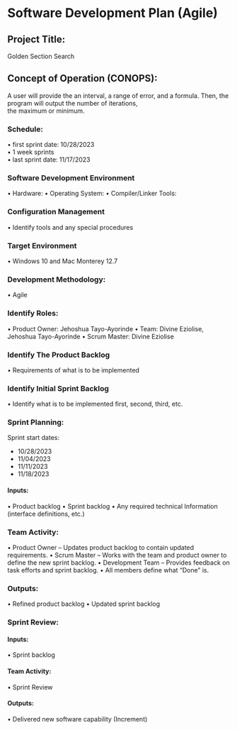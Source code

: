 # Software Development Plan (Agile)

## Project Title:  
Golden Section Search

## Concept of Operation (CONOPS):  
A user will provide the an interval, a range of error, and a formula. Then, the program will output the number of iterations,  
the maximum or minimum.

### Schedule:
•	first sprint date: 10/28/2023  
•	1 week sprints  
•	last sprint date: 11/17/2023  
### Software Development Environment
•	Hardware: 
•	Operating System:
•	Compiler/Linker Tools:
### Configuration Management 
•	Identify tools and any special procedures
### Target Environment
•	Windows 10 and Mac Monterey 12.7
### Development Methodology:
•	Agile
### Identify Roles:
•	Product Owner: Jehoshua Tayo-Ayorinde
•	Team: Divine Eziolise, Jehoshua Tayo-Ayorinde
•	Scrum Master: Divine Eziolise
### Identify The Product Backlog
•	Requirements of what is to be implemented
### Identify Initial Sprint Backlog
•	Identify what is to be implemented first, second, third, etc.

### Sprint Planning:  
Sprint start dates:  
- 10/28/2023
- 11/04/2023
- 11/11/2023
- 11/18/2023
#### Inputs:
•	Product backlog
•	Sprint backlog
•	Any required technical Information (interface definitions, etc.)
### Team Activity:
•	Product Owner – Updates product backlog to contain updated requirements.
•	Scrum Master – Works with the team and product owner to define the new sprint backlog.
•	Development Team – Provides feedback on task efforts and sprint backlog.
•	All members define what “Done” is.
### Outputs:
•	Refined product backlog
•	Updated sprint backlog

### Sprint Review:
#### Inputs:
•	Sprint backlog
#### Team Activity:
•	Sprint Review
#### Outputs:
•	Delivered new software capability (Increment)


